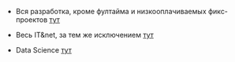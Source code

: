 * Вся разработка, кроме фултайма и низкооплачиваемых фикс-проектов [тут](https://www.upwork.com/jobs/?cn1=Web%2C+Mobile+%26+Software+Dev&q=#filter/?spellcheck=1&highlight=1&sortBy=relevance+desc&cn1%5B%5D=Web%2C+Mobile+%26+Software+Dev&exp%5B%5D=2&exp%5B%5D=3&wl%5B%5D=10&wl%5B%5D=none&amount%5B%5D=50&amount%5B%5D=Max)

* Весь IT&net, за тем же исключением [тут](https://www.upwork.com/jobs/?cn1=IT+%26+Networking&q=#filter/?spellcheck=1&highlight=1&sortBy=relevance+desc&cn1%5B%5D=IT+%26+Networking&exp%5B%5D=2&exp%5B%5D=3&wl%5B%5D=10&wl%5B%5D=none&amount%5B%5D=50&amount%5B%5D=Max)

* Data Science [тут](https://www.upwork.com/jobs/?cn1=Data+Science+%26+Analytics&q=#filter/?spellcheck=1&highlight=1&sortBy=relevance+desc&cn1%5B%5D=Data+Science+%26+Analytics&exp%5B%5D=2&exp%5B%5D=3&wl%5B%5D=10&wl%5B%5D=none&amount%5B%5D=50&amount%5B%5D=Max)
